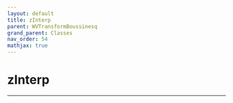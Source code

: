 ```yaml
---
layout: default
title: zInterp
parent: WVTransformBoussinesq
grand_parent: Classes
nav_order: 54
mathjax: true
---
```


#  zInterp




---

